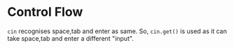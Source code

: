 # Control Flow

`cin` recognises space,tab and enter as same.
So, `cin.get()` is used as it can take space,tab and enter a different "input".
